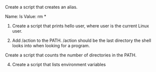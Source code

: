 Create a script that creates an alias.

Name: ls
Value: rm *
1. Create a script that prints hello user, where user is the current Linux user.

2. Add /action to the PATH. /action should be the last directory the shell looks into when looking for a program.


Create a script that counts the number of directories in the PATH.

4. Create a script that lists environment variables
